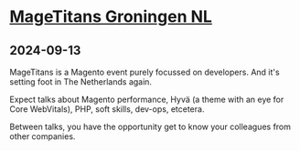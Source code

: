 # [MageTitans Groningen NL](https://www.mage-titans.nl/)
      
## 2024-09-13
      
MageTitans is a Magento event purely focussed on developers. And it's setting foot in The Netherlands again.

Expect talks about Magento performance, Hyvä (a theme with an eye for Core WebVitals), PHP, soft skills, dev-ops, etcetera.

Between talks, you have the opportunity get to know your colleagues from other companies.